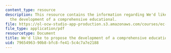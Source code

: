 ```yaml
---
content_type: resource
description: This resource contains the information regarding We'd like to propose
  the development of a comprehensive educational.
file: https://ol-ocw-studio-app-production.s3.amazonaws.com/courses/ec-s11-engineering-capacity-in-community-based-healthcare-fall-2005/7965496390b8bfc8fe415c4c7a7e2188_MITEC_S11F05_hw6_vct_schools.pdf
file_type: application/pdf
resourcetype: Document
title: We'd like to propose the development of a comprehensive educational
uid: 79654963-90b8-bfc8-fe41-5c4c7a7e2188
---
```

